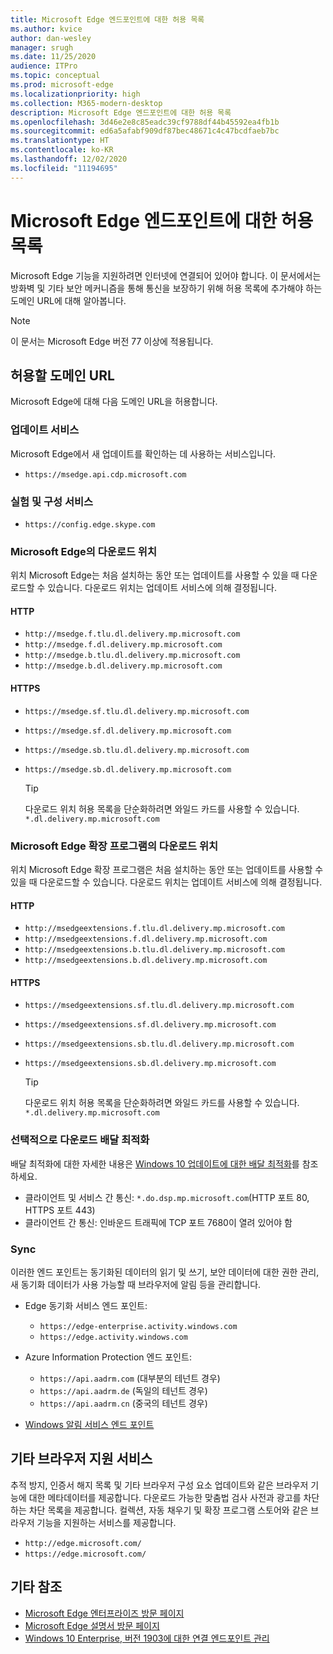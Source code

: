 ```yaml
---
title: Microsoft Edge 엔드포인트에 대한 허용 목록
ms.author: kvice
author: dan-wesley
manager: srugh
ms.date: 11/25/2020
audience: ITPro
ms.topic: conceptual
ms.prod: microsoft-edge
ms.localizationpriority: high
ms.collection: M365-modern-desktop
description: Microsoft Edge 엔드포인트에 대한 허용 목록
ms.openlocfilehash: 3d46e2e8c85eadc39cf9788df44b45592ea4fb1b
ms.sourcegitcommit: ed6a5afabf909df87bec48671c4c47bcdfaeb7bc
ms.translationtype: HT
ms.contentlocale: ko-KR
ms.lasthandoff: 12/02/2020
ms.locfileid: "11194695"
---
```

# Microsoft Edge 엔드포인트에 대한 허용 목록

Microsoft Edge 기능을 지원하려면 인터넷에 연결되어 있어야 합니다. 이 문서에서는 방화벽 및 기타 보안 메커니즘을 통해 통신을 보장하기 위해 허용 목록에 추가해야 하는 도메인 URL에 대해 알아봅니다.

> [!NOTE]
> 이 문서는 Microsoft Edge 버전 77 이상에 적용됩니다.

## 허용할 도메인 URL

Microsoft Edge에 대해 다음 도메인 URL을 허용합니다.

### 업데이트 서비스

Microsoft Edge에서 새 업데이트를 확인하는 데 사용하는 서비스입니다.

- `https://msedge.api.cdp.microsoft.com`

### 실험 및 구성 서비스

- `https://config.edge.skype.com`

### Microsoft Edge의 다운로드 위치

위치 Microsoft Edge는 처음 설치하는 동안 또는 업데이트를 사용할 수 있을 때 다운로드할 수 있습니다. 다운로드 위치는 업데이트 서비스에 의해 결정됩니다.

#### HTTP

- `http://msedge.f.tlu.dl.delivery.mp.microsoft.com`
- `http://msedge.f.dl.delivery.mp.microsoft.com`
- `http://msedge.b.tlu.dl.delivery.mp.microsoft.com`
- `http://msedge.b.dl.delivery.mp.microsoft.com`

#### HTTPS

- `https://msedge.sf.tlu.dl.delivery.mp.microsoft.com`
- `https://msedge.sf.dl.delivery.mp.microsoft.com`
- `https://msedge.sb.tlu.dl.delivery.mp.microsoft.com`
- `https://msedge.sb.dl.delivery.mp.microsoft.com`

  > [!TIP]
  > 다운로드 위치 허용 목록을 단순화하려면 와일드 카드를 사용할 수 있습니다. `*.dl.delivery.mp.microsoft.com`

### Microsoft Edge 확장 프로그램의 다운로드 위치

위치 Microsoft Edge 확장 프로그램은 처음 설치하는 동안 또는 업데이트를 사용할 수 있을 때 다운로드할 수 있습니다. 다운로드 위치는 업데이트 서비스에 의해 결정됩니다.

#### HTTP

- `http://msedgeextensions.f.tlu.dl.delivery.mp.microsoft.com`
- `http://msedgeextensions.f.dl.delivery.mp.microsoft.com`
- `http://msedgeextensions.b.tlu.dl.delivery.mp.microsoft.com`
- `http://msedgeextensions.b.dl.delivery.mp.microsoft.com`

#### HTTPS

- `https://msedgeextensions.sf.tlu.dl.delivery.mp.microsoft.com`
- `https://msedgeextensions.sf.dl.delivery.mp.microsoft.com`
- `https://msedgeextensions.sb.tlu.dl.delivery.mp.microsoft.com`
- `https://msedgeextensions.sb.dl.delivery.mp.microsoft.com`

  > [!TIP]
  > 다운로드 위치 허용 목록을 단순화하려면 와일드 카드를 사용할 수 있습니다. `*.dl.delivery.mp.microsoft.com`

### 선택적으로 다운로드 배달 최적화

배달 최적화에 대한 자세한 내용은 [Windows 10 업데이트에 대한 배달 최적화](https://aka.ms/waas-do)를 참조하세요.

- 클라이언트 및 서비스 간 통신: `*.do.dsp.mp.microsoft.com`(HTTP 포트 80, HTTPS 포트 443)
- 클라이언트 간 통신: 인바운드 트래픽에 TCP 포트 7680이 열려 있어야 함

### Sync

이러한 엔드 포인트는 동기화된 데이터의 읽기 및 쓰기, 보안 데이터에 대한 권한 관리, 새 동기화 데이터가 사용 가능할 때 브라우저에 알림 등을 관리합니다.

- Edge 동기화 서비스 엔드 포인트:

  - `https://edge-enterprise.activity.windows.com`
  - `https://edge.activity.windows.com`

- Azure Information Protection 엔드 포인트:

  - `https://api.aadrm.com` (대부분의 테넌트 경우)
  - `https://api.aadrm.de` (독일의 테넌트 경우)
  - `https://api.aadrm.cn` (중국의 테넌트 경우)

- [Windows 알림 서비스 엔드 포인트](https://docs.microsoft.com/windows/uwp/design/shell/tiles-and-notifications/firewall-allowlist-config)

## 기타 브라우저 지원 서비스

추적 방지, 인증서 해지 목록 및 기타 브라우저 구성 요소 업데이트와 같은 브라우저 기능에 대한 메타데이터를 제공합니다. 다운로드 가능한 맞춤법 검사 사전과 광고를 차단하는 차단 목록을 제공합니다. 컬렉션, 자동 채우기 및 확장 프로그램 스토어와 같은 브라우저 기능을 지원하는 서비스를 제공합니다.

- `http://edge.microsoft.com/`
- `https://edge.microsoft.com/`

## 기타 참조

- [Microsoft Edge 엔터프라이즈 방문 페이지](https://aka.ms/EdgeEnterprise)
- [Microsoft Edge 설명서 방문 페이지](https://docs.microsoft.com/DeployEdge/)
- [Windows 10 Enterprise, 버전 1903에 대한 연결 엔드포인트 관리](https://docs.microsoft.com/windows/privacy/manage-windows-1903-endpoints)
